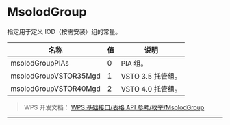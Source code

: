 # MsoIodGroup

指定用于定义 IOD（按需安装）组的常量。

| 名称                  | 值  | 说明              |
|-----------------------|-----|-------------------|
| msoIodGroupPIAs       | 0   | PIA 组。          |
| msoIodGroupVSTOR35Mgd | 1   | VSTO 3.5 托管组。 |
| msoIodGroupVSTOR40Mgd | 2   | VSTO 4.0 托管组。 |

> WPS 开发文档： [WPS 基础接口/表格 API 参考/枚举/MsoIodGroup](https://qn.cache.wpscdn.cn/encs/doc/office_v19/topics/WPS%20%E5%9F%BA%E7%A1%80%E6%8E%A5%E5%8F%A3/%E8%A1%A8%E6%A0%BC%20API%20%E5%8F%82%E8%80%83/%E6%9E%9A%E4%B8%BE/MsoIodGroup.html)

------------------------------------------------------------------------
